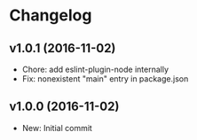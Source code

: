 # Changelog

## v1.0.1 (2016-11-02)

* Chore: add eslint-plugin-node internally
* Fix: nonexistent "main" entry in package.json

## v1.0.0 (2016-11-02)

* New: Initial commit
